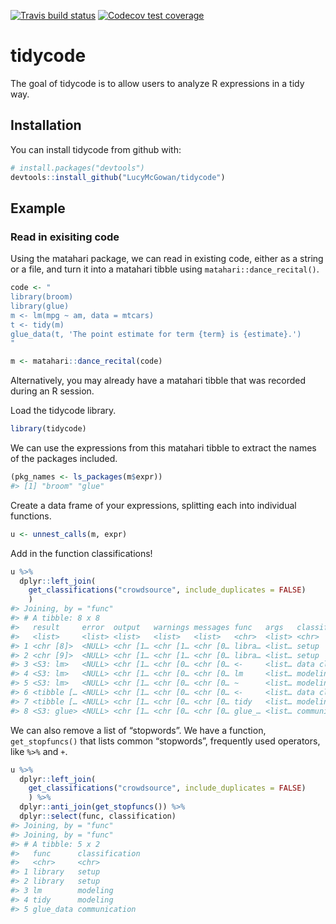 
<!-- README.md is generated from README.Rmd. Please edit that file -->

<!-- badges: start -->

[![Travis build
status](https://travis-ci.org/LucyMcGowan/tidycode.svg?branch=master)](https://travis-ci.org/LucyMcGowan/tidycode)
[![Codecov test
coverage](https://codecov.io/gh/LucyMcGowan/tidycode/branch/master/graph/badge.svg)](https://codecov.io/gh/LucyMcGowan/tidycode?branch=master)
<!-- badges: end -->

# tidycode

The goal of tidycode is to allow users to analyze R expressions in a
tidy way.

## Installation

You can install tidycode from github with:

``` r
# install.packages("devtools")
devtools::install_github("LucyMcGowan/tidycode")
```

## Example

### Read in exisiting code

Using the matahari package, we can read in existing code, either as a
string or a file, and turn it into a matahari tibble using
`matahari::dance_recital()`.

``` r
code <- "
library(broom)
library(glue)
m <- lm(mpg ~ am, data = mtcars)
t <- tidy(m)
glue_data(t, 'The point estimate for term {term} is {estimate}.')
"

m <- matahari::dance_recital(code)
```

Alternatively, you may already have a matahari tibble that was recorded
during an R session.

Load the tidycode library.

``` r
library(tidycode)
```

We can use the expressions from this matahari tibble to extract the
names of the packages included.

``` r
(pkg_names <- ls_packages(m$expr))
#> [1] "broom" "glue"
```

Create a data frame of your expressions, splitting each into individual
functions.

``` r
u <- unnest_calls(m, expr)
```

Add in the function classifications\!

``` r
u %>%
  dplyr::left_join(
    get_classifications("crowdsource", include_duplicates = FALSE)
    )
#> Joining, by = "func"
#> # A tibble: 8 x 8
#>   result     error  output   warnings messages func   args   classification
#>   <list>     <list> <list>   <list>   <list>   <chr>  <list> <chr>         
#> 1 <chr [8]>  <NULL> <chr [1… <chr [1… <chr [0… libra… <list… setup         
#> 2 <chr [9]>  <NULL> <chr [1… <chr [1… <chr [0… libra… <list… setup         
#> 3 <S3: lm>   <NULL> <chr [1… <chr [0… <chr [0… <-     <list… data cleaning 
#> 4 <S3: lm>   <NULL> <chr [1… <chr [0… <chr [0… lm     <list… modeling      
#> 5 <S3: lm>   <NULL> <chr [1… <chr [0… <chr [0… ~      <list… modeling      
#> 6 <tibble [… <NULL> <chr [1… <chr [0… <chr [0… <-     <list… data cleaning 
#> 7 <tibble [… <NULL> <chr [1… <chr [0… <chr [0… tidy   <list… modeling      
#> 8 <S3: glue> <NULL> <chr [1… <chr [0… <chr [0… glue_… <list… communication
```

We can also remove a list of “stopwords”. We have a function,
`get_stopfuncs()` that lists common “stopwords”, frequently used
operators, like `%>%` and `+`.

``` r
u %>%
  dplyr::left_join(
    get_classifications("crowdsource", include_duplicates = FALSE)
    ) %>%
  dplyr::anti_join(get_stopfuncs()) %>%
  dplyr::select(func, classification)
#> Joining, by = "func"
#> Joining, by = "func"
#> # A tibble: 5 x 2
#>   func      classification
#>   <chr>     <chr>         
#> 1 library   setup         
#> 2 library   setup         
#> 3 lm        modeling      
#> 4 tidy      modeling      
#> 5 glue_data communication
```
